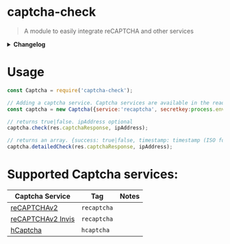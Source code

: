 # captcha-check
> A module to easily integrate reCAPTCHA and other services

<details>
  <summary><strong>Changelog</strong></summary>
 
 ### 1.0.0 - captcha-check was created! 🎉

</details>

# Usage
```js
const Captcha = require('captcha-check');

// Adding a captcha service. Captcha services are available in the readme.md
const captcha = new Captcha({service:'recaptcha', secretkey:process.env.SECRET});

// returns true|false. ipAddress optional
captcha.check(res.captchaResponse, ipAddress);

// returns an array. {success: true|false, timestamp: timestamp (ISO format yyyy-MM-dd'T'HH:mm:ssZZ), hostname: string}
captcha.detailedCheck(res.captchaResponse, ipAddress);
```

# Supported Captcha services:

| Captcha Service   | Tag       | Notes |
|-------------------|-----------|-------|
| [reCAPTCHAv2](https://developers.google.com/recaptcha/docs/display)       | `recaptcha` |       |
| [reCAPTCHAv2 Invis](https://developers.google.com/recaptcha/docs/invisible) | `recaptcha` |       |
| [hCaptcha](https://www.hcaptcha.com/)          | `hcaptcha`  |       |
